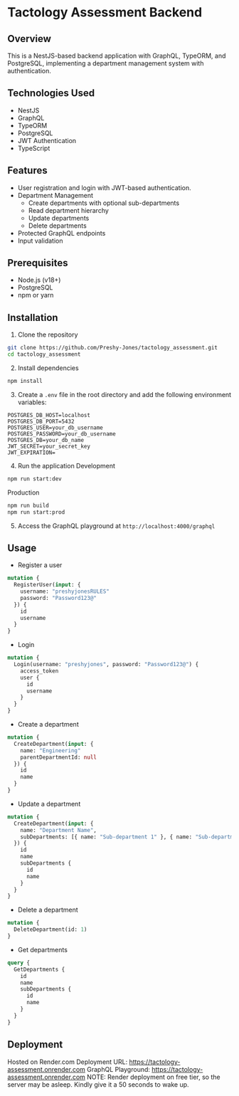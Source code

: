 # Tactology Assessment Backend

## Overview
This is a NestJS-based backend application with GraphQL, TypeORM, and PostgreSQL, implementing a department management system with authentication.

## Technologies Used
- NestJS
- GraphQL
- TypeORM
- PostgreSQL
- JWT Authentication
- TypeScript

## Features
-  User registration and login with JWT-based authentication.
- Department Management
  - Create departments with optional sub-departments
  - Read department hierarchy
  - Update departments
  - Delete departments
- Protected GraphQL endpoints
- Input validation

## Prerequisites
- Node.js (v18+)
- PostgreSQL
- npm or yarn

## Installation

1. Clone the repository
```bash
git clone https://github.com/Preshy-Jones/tactology_assessment.git
cd tactology_assessment
```

2. Install dependencies
```bash
npm install
```

3. Create a `.env` file in the root directory and add the following environment variables:
```env
POSTGRES_DB_HOST=localhost
POSTGRES_DB_PORT=5432
POSTGRES_USER=your_db_username
POSTGRES_PASSWORD=your_db_username
POSTGRES_DB=your_db_name
JWT_SECRET=your_secret_key
JWT_EXPIRATION=
```

4. Run the application
  Development
```bash
npm run start:dev
```
  Production
```bash
npm run build
npm run start:prod
```

5. Access the GraphQL playground at `http://localhost:4000/graphql`

## Usage
- Register a user
```graphql
mutation {
  RegisterUser(input: {
    username: "preshyjonesRULES"
    password: "Password123@"
  }) {
    id
    username
  }
}
```

- Login
```graphql
mutation {
  Login(username: "preshyjones", password: "Password123@") {
    access_token
    user {
      id
      username
    }
  }
}
```

- Create a department
```graphql
mutation {
  CreateDepartment(input: {
    name: "Engineering"
    parentDepartmentId: null
  }) {
    id
    name
  }
}
```

- Update a department
```graphql
mutation {
  CreateDepartment(input: {
    name: "Department Name",
    subDepartments: [{ name: "Sub-department 1" }, { name: "Sub-department 2" }]
  }) {
    id
    name
    subDepartments {
      id
      name
    }
  }
}
```

- Delete a department
```graphql
mutation {
  DeleteDepartment(id: 1)
}
```

- Get departments
```graphql
query {
  GetDepartments {
    id
    name
    subDepartments {
      id
      name
    }
  }
}
```

## Deployment
Hosted on Render.com
Deployment URL: https://tactology-assessment.onrender.com
GraphQL Playground: https://tactology-assessment.onrender.com
NOTE: Render deployment on free tier, so the server may be asleep. Kindly give it a 50 seconds to wake up.








